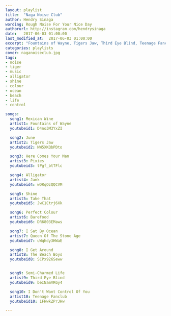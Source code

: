 ```yaml
---
layout: playlist
title:  "Naga Noise Club"
author: Hendry Sinaga
wording: Rough Noise For Your Nice Day
authorurl: http://instagram.com/hendrysinaga
date:   2017-06-03 01:00:00
last_modified_at:  2017-06-03 01:00:00
excerpt: "Fountains of Wayne, Tigers Jaw, Third Eye Blind, Teenage Fanclub"
categories: playlists
cover: naganoiseclub.jpg
tags:  
- noise
- tiger
- music
- alligator
- shine
- colour
- ocean
- beach
- life
- control

songs:
  song1: Mexican Wine
  artist1: Fountains of Wayne
  youtubeid1: D4no3M3YxZI

  song2: June
  artist2: Tigers Jaw
  youtubeid2: NW5XKQbPDto

  song3: Here Comes Your Man
  artist3: Pixies
  youtubeid3: tPgf_btTFlc

  song4: Alligator
  artist4: Jank
  youtubeid4: wDRqOzQQCVM

  song5: Shine
  artist5: Take That
  youtubeid5: JwC1Ctrj6Xk

  song6: Perfect Colour
  artist6: Barefood
  youtubeid6: DR6803EMaws

  song7: I Sat By Ocean
  artist7: Queen Of The Stone Age
  youtubeid7: uWqhdy3HWaE

  song8: I Get Around
  artist8: The Beach Boys
  youtubeid8: SCPx926Seww


  song9: Semi-Charmed Life
  artist9: Third Eye Blind
  youtubeid9: beINamVRGy4

  song10: I Don't Want Control Of You
  artist10: Teenage Fanclub
  youtubeid10: 1FHwkZPrJHw

---
```

